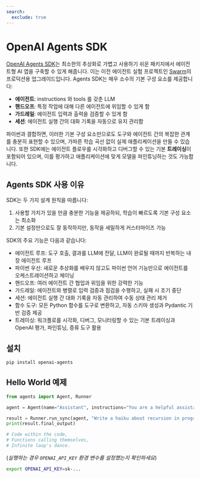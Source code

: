 ```yaml
---
search:
  exclude: true
---
```

# OpenAI Agents SDK

[OpenAI Agents SDK](https://github.com/openai/openai-agents-python)는 최소한의 추상화로 가볍고 사용하기 쉬운 패키지에서 에이전트형 AI 앱을 구축할 수 있게 해줍니다. 이는 이전 에이전트 실험 프로젝트인 [Swarm](https://github.com/openai/swarm/tree/main)의 프로덕션용 업그레이드입니다. Agents SDK는 매우 소수의 기본 구성 요소를 제공합니다:

- **에이전트**: instructions 와 tools 를 갖춘 LLM
- **핸드오프**: 특정 작업에 대해 다른 에이전트에 위임할 수 있게 함
- **가드레일**: 에이전트 입력과 출력을 검증할 수 있게 함
- **세션**: 에이전트 실행 간의 대화 기록을 자동으로 유지 관리함

파이썬과 결합하면, 이러한 기본 구성 요소만으로도 도구와 에이전트 간의 복잡한 관계를 충분히 표현할 수 있으며, 가파른 학습 곡선 없이 실제 애플리케이션을 만들 수 있습니다. 또한 SDK에는 에이전트 플로우를 시각화하고 디버그할 수 있는 기본 **트레이싱**이 포함되어 있으며, 이를 평가하고 애플리케이션에 맞게 모델을 파인튜닝하는 것도 가능합니다.

## Agents SDK 사용 이유

SDK는 두 가지 설계 원칙을 따릅니다:

1. 사용할 가치가 있을 만큼 충분한 기능을 제공하되, 학습이 빠르도록 기본 구성 요소는 최소화
2. 기본 설정만으로도 잘 동작하지만, 동작을 세밀하게 커스터마이즈 가능

SDK의 주요 기능은 다음과 같습니다:

- 에이전트 루프: 도구 호출, 결과를 LLM에 전달, LLM이 완료될 때까지 반복하는 내장 에이전트 루프
- 파이썬 우선: 새로운 추상화를 배우지 않고도 파이썬 언어 기능만으로 에이전트를 오케스트레이션하고 체이닝
- 핸드오프: 여러 에이전트 간 협업과 위임을 위한 강력한 기능
- 가드레일: 에이전트와 병렬로 입력 검증과 점검을 수행하고, 실패 시 조기 중단
- 세션: 에이전트 실행 간 대화 기록을 자동 관리하여 수동 상태 관리 제거
- 함수 도구: 모든 Python 함수를 도구로 변환하고, 자동 스키마 생성과 Pydantic 기반 검증 제공
- 트레이싱: 워크플로를 시각화, 디버그, 모니터링할 수 있는 기본 트레이싱과 OpenAI 평가, 파인튜닝, 증류 도구 활용

## 설치

```bash
pip install openai-agents
```

## Hello World 예제

```python
from agents import Agent, Runner

agent = Agent(name="Assistant", instructions="You are a helpful assistant")

result = Runner.run_sync(agent, "Write a haiku about recursion in programming.")
print(result.final_output)

# Code within the code,
# Functions calling themselves,
# Infinite loop's dance.
```

(_실행하는 경우 `OPENAI_API_KEY` 환경 변수를 설정했는지 확인하세요_)

```bash
export OPENAI_API_KEY=sk-...
```